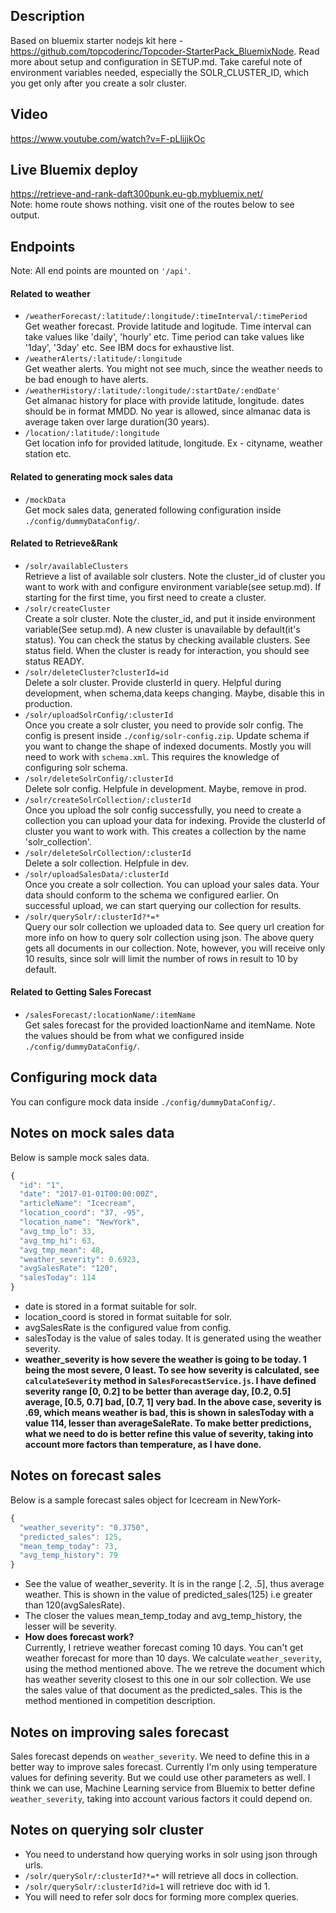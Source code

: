 ## Description
Based on bluemix starter nodejs kit here - <a href="https://github.com/topcoderinc/Topcoder-StarterPack_BluemixNode">https://github.com/topcoderinc/Topcoder-StarterPack_BluemixNode</a>.
Read more about setup and configuration in SETUP.md. Take careful note of environment variables needed, especially the SOLR_CLUSTER_ID, which you get only after you create a solr cluster.

## Video
<a href="https://www.youtube.com/watch?v=F-pLlijjkOc">https://www.youtube.com/watch?v=F-pLlijjkOc</a>

## Live Bluemix deploy
<a href="https://retrieve-and-rank-daft300punk.eu-gb.mybluemix.net/">https://retrieve-and-rank-daft300punk.eu-gb.mybluemix.net/</a><br>
Note: home route shows nothing. visit one of the routes below to see output.

## Endpoints
Note: All end points are mounted on ```'/api'```.
#### Related to weather
- ```/weatherForecast/:latitude/:longitude/:timeInterval/:timePeriod```<br>
Get weather forecast. Provide latitude and logitude. Time interval can take values like 'daily', 'hourly' etc. Time period can take values like '1day', '3day' etc. See IBM docs for exhaustive list.
- ```/weatherAlerts/:latitude/:longitude```<br>
Get weather alerts. You might not see much, since the weather needs to be bad enough to have alerts.
- ```/weatherHistory/:latitude/:longitude/:startDate/:endDate'```<br>
Get almanac history for place with provide latitude, longitude. dates should be in format MMDD. No year is allowed, since almanac data is average taken over large duration(30 years).
- ```/location/:latitude/:longitude```<br>
Get location info for provided latitude, longitude. Ex - cityname, weather station etc.

#### Related to generating mock sales data
- ```/mockData```<br>
Get mock sales data, generated following configuration inside ```./config/dummyDataConfig/```. 

#### Related to Retrieve&Rank
- ```/solr/availableClusters```<br>
Retrieve a list of available solr clusters. Note the cluster_id of cluster you want to work with and configure environment variable(see setup.md). If starting for the first time, you first need to create a cluster.
- ```/solr/createCluster```<br>
Create a solr cluster. Note the cluster_id, and put it inside environment variable(See setup.md). A new cluster is unavailable by default(it's status). You can check the status by checking available clusters. See status field. When the cluster is ready for interaction, you should see status READY.
- ```/solr/deleteCluster?clusterId=id```<br>
Delete a solr cluster. Provide clusterId in query. Helpful during development, when schema,data keeps changing. Maybe, disable this in production.
- ```/solr/uploadSolrConfig/:clusterId```<br>
Once you create a solr cluster, you need to provide solr config. The config is present inside ```./config/solr-config.zip```. Update schema if you want to change the shape of indexed documents. Mostly you will need to work with ```schema.xml```. This requires the knowledge of configuring solr schema.
- ```/solr/deleteSolrConfig/:clusterId```<br>
Delete solr config. Helpfule in development. Maybe, remove in prod.
- ```/solr/createSolrCollection/:clusterId```<br>
Once you upload the solr config successfully, you need to create a collection you can upload your data for indexing. Provide the clusterId of cluster you want to work with. This creates a collection by the name 'solr_collection'.
- ```/solr/deleteSolrCollection/:clusterId```<br>
Delete a solr collection. Helpfule in dev.
- ```/solr/uploadSalesData/:clusterId```<br>
Once you create a solr collection. You can upload your sales data. Your data should conform to the schema we configured earlier. On successful upload, we can start querying our collection for results.
- ```/solr/querySolr/:clusterId?*=*```<br>
Query our solr collection we uploaded data to. See query url creation for more info on how to query solr collection using json. The above query gets all documents in our collection. Note, however, you will receive only 10 results, since solr will limit the number of rows in result to 10 by default.

#### Related to Getting Sales Forecast
- ```/salesForecast/:locationName/:itemName```<br>
Get sales forecast for the provided loactionName and itemName. Note the values should be from what we configured inside ```./config/dummyDataConfig/```.

## Configuring mock data
You can configure mock data inside ```./config/dummyDataConfig/```.

## Notes on mock sales data
Below is sample mock sales data.
``` javascript
{
  "id": "1",
  "date": "2017-01-01T00:00:00Z",
  "articleName": "Icecream",
  "location_coord": "37, -95",
  "location_name": "NewYork",
  "avg_tmp_lo": 33,
  "avg_tmp_hi": 63,
  "avg_tmp_mean": 48,
  "weather_severity": 0.6923,
  "avgSalesRate": "120",
  "salesToday": 114
}
```
- date is stored in a format suitable for solr.
- location_coord is stored in format suitable for solr.
- avgSalesRate is the configured value from config.
- salesToday is the value of sales today. It is generated using the weather severity.
- <strong>weather_severity is how severe the weather is going to be today. 1 being the most severe, 0 least. To see how severity is calculated, see ```calculateSeverity``` method in ```SalesForecastService.js```. I have defined severity range [0, 0.2] to be better than average day, [0.2, 0.5] average, [0.5, 0.7] bad, [0.7, 1] very bad. In the above case, severity is .69, which means weather is bad, this is shown in salesToday with a value 114, lesser than averageSaleRate. To make better predictions, what we need to do is better refine this value of severity, taking into account more factors than temperature, as I have done.</strong>

## Notes on forecast sales
Below is a sample forecast sales object for Icecream in NewYork- 
``` javascript
{
  "weather_severity": "0.3750",
  "predicted_sales": 125,
  "mean_temp_today": 73,
  "avg_temp_history": 79
}
```
- See the value of weather_severity. It is in the range [.2, .5], thus average weather. This is shown in the value of predicted_sales(125) i.e greater than 120(avgSalesRate).
- The closer the values mean_temp_today and avg_temp_history, the lesser will be severity.
- <strong>How does forecast work?</strong><br>
Currently, I retrieve weather forecast coming 10 days. You can't get weather forecast for more than 10 days. We calculate ```weather_severity```, using the method mentioned above. The we retreve the document which has weather severity closest to this one in our solr collection. We use the sales value of that document as the predicted_sales. This is the method mentioned in competition description.

## Notes on improving sales forecast
Sales forecast depends on ```weather_severity```. We need to define this in a better way to improve sales forecast. Currently I'm only using temperature values for defining severity. But we could use other parameters as well. I think we can use, Machine Learning service from Bluemix to better define ```weather_severity```, taking into account various factors it could depend on.

## Notes on querying solr cluster
- You need to understand how querying works in solr using json through urls.
- ```/solr/querySolr/:clusterId?*=*``` will retrieve all docs in collection.
- ```/solr/querySolr/:clusterId?id=1``` will retrieve doc with id 1.
- You will need to refer solr docs for forming more complex queries.

